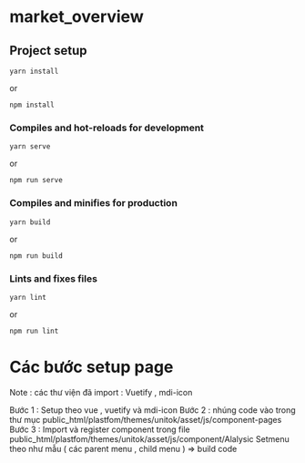 # market_overview

## Project setup

```
yarn install
```
or
```
npm install
```

### Compiles and hot-reloads for development

```
yarn serve
```
or
```
npm run serve
```

### Compiles and minifies for production

```
yarn build
```
or
```
npm run build
```

### Lints and fixes files

```
yarn lint
```
or
```
npm run lint
```

# Các bước setup page 
Note : các thư viện đã import : Vuetify , mdi-icon 

Bước 1 : Setup theo vue , vuetify và mdi-icon 
Bước 2 : nhúng code vào trong thư mục  public_html/plastfom/themes/unitok/asset/js/component-pages
Bước 3 : Import và register component trong file public_html/plastfom/themes/unitok/asset/js/component/Alalysic 
Setmenu theo như mẫu ( các parent menu , child menu ) => build code